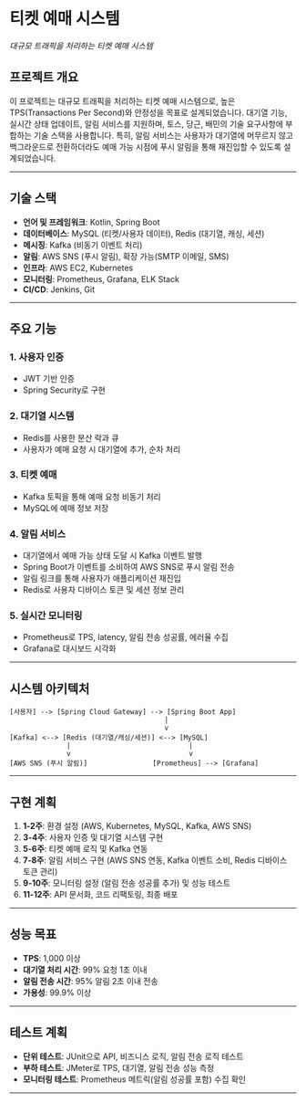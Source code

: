 # 티켓 예매 시스템

*대규모 트래픽을 처리하는 티켓 예매 시스템*

## 프로젝트 개요

이 프로젝트는 대규모 트래픽을 처리하는 티켓 예매 시스템으로, 높은 TPS(Transactions Per Second)와 안정성을 목표로 설계되었습니다. 대기열 기능, 실시간 상태 업데이트, 알림 서비스를 지원하며, 토스, 당근, 배민의 기술 요구사항에 부합하는 기술 스택을 사용합니다. 특히, 알림 서비스는 사용자가 대기열에 머무르지 않고 백그라운드로 전환하더라도 예매 가능 시점에 푸시 알림을 통해 재진입할 수 있도록 설계되었습니다.

---

## 기술 스택

- **언어 및 프레임워크**: Kotlin, Spring Boot
- **데이터베이스**: MySQL (티켓/사용자 데이터), Redis (대기열, 캐싱, 세션)
- **메시징**: Kafka (비동기 이벤트 처리)
- **알림**: AWS SNS (푸시 알림), 확장 가능(SMTP 이메일, SMS)
- **인프라**: AWS EC2, Kubernetes
- **모니터링**: Prometheus, Grafana, ELK Stack
- **CI/CD**: Jenkins, Git

---

## 주요 기능

### 1. 사용자 인증
- JWT 기반 인증
- Spring Security로 구현

### 2. 대기열 시스템
- Redis를 사용한 분산 락과 큐
- 사용자가 예매 요청 시 대기열에 추가, 순차 처리

### 3. 티켓 예매
- Kafka 토픽을 통해 예매 요청 비동기 처리
- MySQL에 예매 정보 저장

### 4. 알림 서비스
- 대기열에서 예매 가능 상태 도달 시 Kafka 이벤트 발행
- Spring Boot가 이벤트를 소비하여 AWS SNS로 푸시 알림 전송
- 알림 링크를 통해 사용자가 애플리케이션 재진입
- Redis로 사용자 디바이스 토큰 및 세션 정보 관리

### 5. 실시간 모니터링
- Prometheus로 TPS, latency, 알림 전송 성공률, 에러율 수집
- Grafana로 대시보드 시각화

---

## 시스템 아키텍처

```
[사용자] --> [Spring Cloud Gateway] --> [Spring Boot App]
                                      |
                                      v
[Kafka] <--> [Redis (대기열/캐싱/세션)] <--> [MySQL]
              |                             |
              v                             v
[AWS SNS (푸시 알림)]                [Prometheus] --> [Grafana]
```

---

## 구현 계획

1. **1-2주**: 환경 설정 (AWS, Kubernetes, MySQL, Kafka, AWS SNS)
2. **3-4주**: 사용자 인증 및 대기열 시스템 구현
3. **5-6주**: 티켓 예매 로직 및 Kafka 연동
4. **7-8주**: 알림 서비스 구현 (AWS SNS 연동, Kafka 이벤트 소비, Redis 디바이스 토큰 관리)
5. **9-10주**: 모니터링 설정 (알림 전송 성공률 추가) 및 성능 테스트
6. **11-12주**: API 문서화, 코드 리팩토링, 최종 배포

---

## 성능 목표

- **TPS**: 1,000 이상
- **대기열 처리 시간**: 99% 요청 1초 이내
- **알림 전송 시간**: 95% 알림 2초 이내 전송
- **가용성**: 99.9% 이상

---

## 테스트 계획

- **단위 테스트**: JUnit으로 API, 비즈니스 로직, 알림 전송 로직 테스트
- **부하 테스트**: JMeter로 TPS, 대기열, 알림 전송 성능 측정
- **모니터링 테스트**: Prometheus 메트릭(알림 성공률 포함) 수집 확인

---

